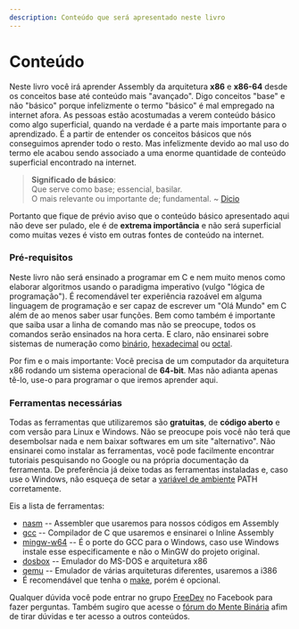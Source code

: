 ```yaml
---
description: Conteúdo que será apresentado neste livro
---
```


# Conteúdo

Neste livro você irá aprender Assembly da arquitetura **x86** e **x86-64** desde os conceitos base até conteúdo mais "avançado". Digo conceitos "base" e não "básico" porque infelizmente o termo "básico" é mal empregado na internet afora. As pessoas estão acostumadas a verem conteúdo básico como algo superficial, quando na verdade é a parte mais importante para o aprendizado. É a partir de entender os conceitos básicos que nós conseguimos aprender todo o resto. Mas infelizmente devido ao mal uso do termo ele acabou sendo associado a uma enorme quantidade de conteúdo superficial encontrado na internet.

> **Significado de básico**:  
> Que serve como base; essencial, basilar.  
> O mais relevante ou importante de; fundamental. ~ [Dicio](https://www.dicio.com.br/basico/)

Portanto que fique de prévio aviso que o conteúdo básico apresentado aqui não deve ser pulado, ele é de **extrema importância** e não será superficial como muitas vezes é visto em outras fontes de conteúdo na internet.

### Pré-requisitos

Neste livro não será ensinado a programar em C e nem muito menos como elaborar algoritmos usando o paradigma imperativo \(vulgo "lógica de programação"\). É recomendável ter experiência razoável em alguma linguagem de programação e ser capaz de escrever um "Olá Mundo" em C além de ao menos saber usar funções. Bem como também é importante que saiba usar a linha de comando mas não se preocupe, todos os comandos serão ensinados na hora certa. E claro, não ensinarei sobre sistemas de numeração como [binário](https://pt.wikipedia.org/wiki/Sistema_de_numera%C3%A7%C3%A3o_bin%C3%A1rio), [hexadecimal](https://pt.wikipedia.org/wiki/Sistema_de_numera%C3%A7%C3%A3o_hexadecimal) ou [octal](https://pt.wikipedia.org/wiki/Octal).

Por fim e o mais importante: Você precisa de um computador da arquitetura x86 rodando um sistema operacional de **64-bit**. Mas não adianta apenas tê-lo, use-o para programar o que iremos aprender aqui.

### Ferramentas necessárias

Todas as ferramentas que utilizaremos são **gratuitas**, de **código aberto** e com versão para Linux e Windows. Não se preocupe pois você não terá que desembolsar nada e nem baixar softwares em um site "alternativo". Não ensinarei como instalar as ferramentas, você pode facilmente encontrar tutoriais pesquisando no Google ou na própria documentação da ferramenta. De preferência já deixe todas as ferramentas instaladas e, caso use o Windows, não esqueça de setar a [variável de ambiente](https://pt.wikipedia.org/wiki/Vari%C3%A1vel_de_ambiente) PATH corretamente.

Eis a lista de ferramentas:

* [nasm](https://www.nasm.us/) -- Assembler que usaremos para nossos códigos em Assembly
* [gcc](https://gcc.gnu.org/) -- Compilador de C que usaremos e ensinarei o Inline Assembly
* [mingw-w64](https://mingw-w64.org/) -- É o porte do GCC para o Windows, caso use Windows instale esse especificamente e não o MinGW do projeto original.
* [dosbox](https://www.dosbox.com/) -- Emulador do MS-DOS e arquitetura x86
* [qemu](https://www.qemu.org/) -- Emulador de várias arquiteturas diferentes, usaremos a i386
* É recomendável que tenha o [make](http://gnuwin32.sourceforge.net/packages/make.htm), porém é opcional.

Qualquer dúvida você pode entrar no grupo [FreeDev](https://www.facebook.com/groups/fdcasm/) no Facebook para fazer perguntas. Também sugiro que acesse o [fórum do Mente Binária](https://www.mentebinaria.com.br/forums/) afim de tirar dúvidas e ter acesso a outros conteúdos.

